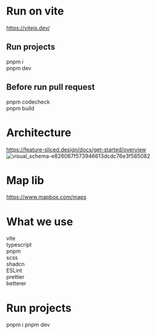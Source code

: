 
# Run on vite
https://vitejs.dev/

## Run projects
   pnpm i \
   pnpm dev

 
## Before run pull request
   pnpm codecheck \
   pnpm build

# Architecture
   https://feature-sliced.design/docs/get-started/overview
   ![visual_schema-e826067f573946613dcdc76e3f585082](https://github.com/Way-Flare/dagestan-frontend/assets/82215299/dc36960f-d3ba-4dad-befb-f4557f508202)

# Map lib
  https://www.mapbox.com/maps

# What we use
  vite \
  typescript \
  pnpm \
  scss \
  shadcn \
  ESLint \
  prettier \
  betterer

# Run projects
 pnpm i
 pnpm dev
